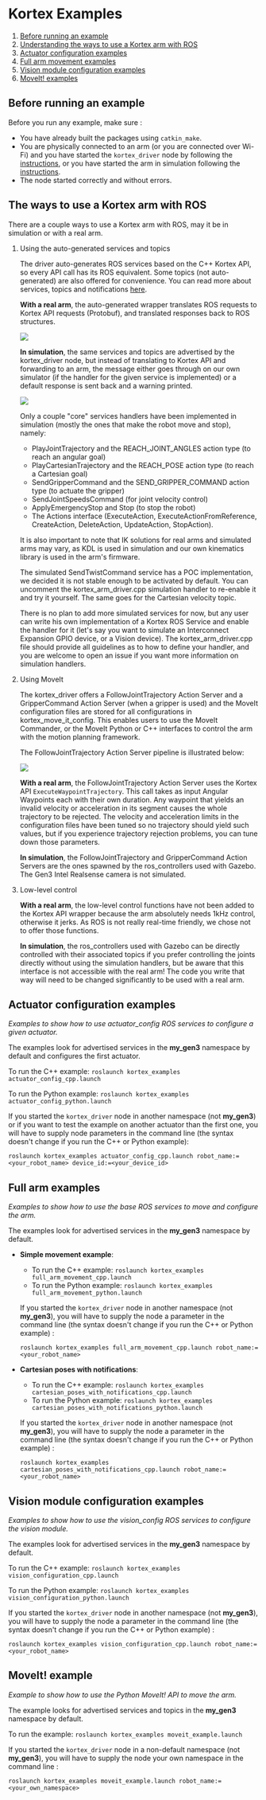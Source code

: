 <!--
* KINOVA (R) KORTEX (TM)
*
* Copyright (c) 2018 Kinova inc. All rights reserved.
*
* This software may be modified and distributed
* under the terms of the BSD 3-Clause license.
*
* Refer to the LICENSE file for details.
*
* -->

# Kortex Examples

<!-- MarkdownTOC -->

1. [Before running an example](#first_of_all)
2. [Understanding the ways to use a Kortex arm with ROS](#the_ways)
3. [Actuator configuration examples](#actuator_config)
4. [Full arm movement examples](#full_arm)
5. [Vision module configuration examples](#vision_config)
6. [MoveIt! examples](#move_it)

<!-- /MarkdownTOC -->

<a id="first_of_all"></a>
## Before running an example

Before you run any example, make sure :
- You have already built the packages using `catkin_make`.
- You are physically connected to an arm (or you are connected over Wi-Fi) and you have started the `kortex_driver` node by following the [instructions](../kortex_driver/readme.md), or you have started the arm in simulation following the [instructions](../kortex_gazebo/readme.md).
- The node started correctly and without errors.

<a id="the_ways"></a>
## The ways to use a Kortex arm with ROS

There are a couple ways to use a Kortex arm with ROS, may it be in simulation or with a real arm.

1. Using the auto-generated services and topics

    The driver auto-generates ROS services based on the C++ Kortex API, so every API call has its ROS equivalent. Some topics (not  auto-generated) are also offered for convenience. You can read more about services, topics and notifications [here](../kortex_driver/readme.md#services).

    **With a real arm**, the auto-generated wrapper translates ROS requests to Kortex API requests (Protobuf), and translated responses back to ROS structures.

    ![](./img/services_real_arm.png)

    **In simulation**, the same services and topics are advertised by the kortex_driver node, but instead of translating to Kortex API and forwarding to an arm, the message either goes through on our own simulator (if the handler for the given service is implemented) or a default response is sent back and a warning printed.

    ![](./img/services_sim.png)

    Only a couple "core" services handlers have been implemented in simulation (mostly the ones that make the robot move and stop), namely:
    - PlayJointTrajectory and the REACH_JOINT_ANGLES action type (to reach an angular goal)
    - PlayCartesianTrajectory and the REACH_POSE action type (to reach a Cartesian goal)
    - SendGripperCommand and the SEND_GRIPPER_COMMAND action type (to actuate the gripper)
    - SendJointSpeedsCommand (for joint velocity control)
    - ApplyEmergencyStop and Stop (to stop the robot)
    - The Actions interface (ExecuteAction, ExecuteActionFromReference, CreateAction, DeleteAction, UpdateAction, StopAction).

    It is also important to note that IK solutions for real arms and simulated arms may vary, as KDL is used in simulation and our own kinematics library is used in the arm's firmware.

    The simulated SendTwistCommand service has a POC implementation, we decided it is not stable enough to be activated by default. You can uncomment the kortex_arm_driver.cpp simulation handler to re-enable it and try it yourself. The same goes for the Cartesian velocity topic.

    There is no plan to add more simulated services for now, but any user can write his own implementation of a Kortex ROS Service and enable the handler for it (let's say you want to simulate an Interconnect Expansion GPIO device, or a Vision device). The kortex_arm_driver.cpp file should provide all guidelines as to how to define your handler, and you are welcome to open an issue if you want more information on simulation handlers.

2. Using MoveIt

    The kortex_driver offers a FollowJointTrajectory Action Server and a GripperCommand Action Server (when a gripper is used) and the MoveIt configuration files are stored for all configurations in kortex_move_it_config. This enables users to use the MoveIt Commander, or the MoveIt Python or C++ interfaces to control the arm with the motion planning framework.

    The FollowJointTrajectory Action Server pipeline is illustrated below:

    ![](./img/moveit.png)

    **With a real arm**, the FollowJointTrajectory Action Server uses the Kortex API `ExecuteWaypointTrajectory`. This call takes as input Angular Waypoints each with their own duration. Any waypoint that yields an invalid velocity or acceleration in its segment causes the whole trajectory to be rejected. The velocity and acceleration limits in the configuration files have been tuned so no trajectory should yield such values, but if you experience trajectory rejection problems, you can tune down those parameters.

    **In simulation**, the FollowJointTrajectory and GripperCommand Action Servers are the ones spawned by the ros_controllers used with Gazebo. The Gen3 Intel Realsense camera is not simulated.

3. Low-level control

    **With a real arm**, the low-level control functions have not been added to the Kortex API wrapper because the arm absolutely needs 1kHz control, otherwise it jerks. As ROS is not really real-time friendly, we chose not to offer those functions.

    **In simulation**, the ros_controllers used with Gazebo can be directly controlled with their associated topics if you prefer controlling the joints directly without using the simulation handlers, but be aware that this interface is not accessible with the real arm! The code you write that way will need to be changed significantly to be used with a real arm.


<a id="actuator_config"></a>
## Actuator configuration examples
*Examples to show how to use actuator_config ROS services to configure a given actuator.*

The examples look for advertised services in the **my_gen3** namespace by default and configures the first actuator.

To run the C++ example: `roslaunch kortex_examples actuator_config_cpp.launch`

To run the Python example: `roslaunch kortex_examples actuator_config_python.launch`

If you started the `kortex_driver` node in another namespace (not **my_gen3**) or if you want to test the example on another actuator than the first one, you will have to supply node parameters in the command line (the syntax doesn't change if you run the C++ or Python example):

`roslaunch kortex_examples actuator_config_cpp.launch robot_name:=<your_robot_name> device_id:=<your_device_id>`

<a id="full_arm"></a>
## Full arm examples
*Examples to show how to use the base ROS services to move and configure the arm.*

The examples look for advertised services in the **my_gen3** namespace by default.

- **Simple movement example**:

    - To run the C++ example: `roslaunch kortex_examples full_arm_movement_cpp.launch`
    - To run the Python example: `roslaunch kortex_examples full_arm_movement_python.launch`

    If you started the `kortex_driver` node in another namespace (not **my_gen3**), you will have to supply the node a parameter in the command line (the syntax doesn't change if you run the C++ or Python example) :

    `roslaunch kortex_examples full_arm_movement_cpp.launch robot_name:=<your_robot_name>`

- **Cartesian poses with notifications**:

    - To run the C++ example: `roslaunch kortex_examples cartesian_poses_with_notifications_cpp.launch`
    - To run the Python example: `roslaunch kortex_examples cartesian_poses_with_notifications_python.launch`

    If you started the `kortex_driver` node in another namespace (not **my_gen3**), you will have to supply the node a parameter in the command line (the syntax doesn't change if you run the C++ or Python example) :

    `roslaunch kortex_examples cartesian_poses_with_notifications_cpp.launch robot_name:=<your_robot_name>`

<a id="vision_config"></a>
## Vision module configuration examples
*Examples to show how to use the vision_config ROS services to configure the vision module.*

The examples look for advertised services in the **my_gen3** namespace by default.

To run the C++ example: `roslaunch kortex_examples vision_configuration_cpp.launch`

To run the Python example: `roslaunch kortex_examples vision_configuration_python.launch`

If you started the `kortex_driver` node in another namespace (not **my_gen3**), you will have to supply the node a parameter in the command line (the syntax doesn't change if you run the C++ or Python example) :

`roslaunch kortex_examples vision_configuration_cpp.launch robot_name:=<your_robot_name>`

<a id="move_it"></a>
## MoveIt! example
*Example to show how to use the Python MoveIt! API to move the arm.*

The example looks for advertised services and topics in the **my_gen3** namespace by default.

To run the example: `roslaunch kortex_examples moveit_example.launch`

If you started the `kortex_driver` node in a non-default namespace (not **my_gen3**), you will have to supply the node your own namespace in the command line :

`roslaunch kortex_examples moveit_example.launch robot_name:=<your_own_namespace>`
